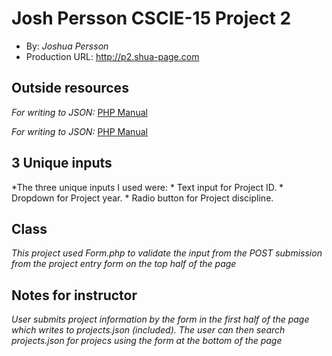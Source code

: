 # Josh Persson CSCIE-15 Project 2
+ By: *Joshua Persson*
+ Production URL: <http://p2.shua-page.com>

## Outside resources
*For writing to JSON:*
[PHP Manual](http://php.net/manual/en/function.json-encode.php)

*For writing to JSON:*
[PHP Manual](http://php.net/manual/en/function.json-encode.php)



## 3 Unique inputs
*The three unique inputs I used were:
 	* Text input for Project ID.
	* Dropdown for Project year.
	* Radio button for Project discipline.

## Class
*This project used Form.php to validate the input from the POST submission from the project entry form on the top half of the page*



## Notes for instructor
*User submits project information by the form in the first half of the page which writes to projects.json (included). The user can then search projects.json for projecs using the form at the bottom of the page*






